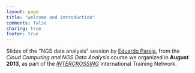 ```yaml
---
layout: page
title: "welcome and introduction"
comments: false
sharing: true
footer: true
---
```


Slides of the "NGS data analysis" session by [Eduardo Pareja](/epareja), from the _Cloud Computing and NGS Data Analysis_ course we organized in **August 2013**, as part of the [_INTERCROSSING_](/intercrossing) International Training Network.

<br>

<!-- TODO WRONG LINK -->
<script async class="speakerdeck-embed" data-id="7cfef3e03b1c0131067936e4e8065d82" data-ratio="1.41436464088398" src="//speakerdeck.com/assets/embed.js"></script>